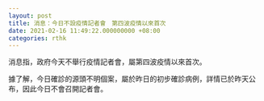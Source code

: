 ```yaml
---
layout: post
title: 消息：今日不設疫情記者會　第四波疫情以來首次
date: 2021-02-16 11:49:22.000000000 +08:00
categories: rthk
---
```


消息指，政府今天不舉行疫情記者會，屬第四波疫情以來首次。

據了解，今日確診的源頭不明個案，屬於昨日的初步確診病例，詳情已於昨天公布，因此今日不會召開記者會。
